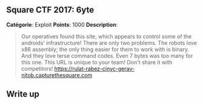 Square CTF 2017: 6yte
-------

**Catégorie**: Exploit **Points**: 1000 **Description**:

> Our operatives found this site, which appears to control some of the androids’ infrastructure! There are only two problems. The robots love x86 assembly; the only thing easier for them to work with is binary. And they love terse command codes. Even 7 bytes was too many for this one.
This URL is unique to your team! Don't share it with competitors!
https://rulat-rabez-cinyc-gerav-nitob.capturethesquare.com


Write up
-------
